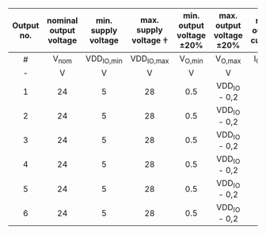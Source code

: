 | Output no. | nominal output voltage | min. supply voltage | max. supply voltage 𐠒 | min. output voltage ±20% | max. output voltage ±20% | max. output current | assigned to axis | max. frequency - rectangle |
| :---: | :---: | :---: | :---: | :---: | :---: | :---: | :---: | :---: |
|  #  |  V<sub>nom</sub> |  VDD<sub>IO,min</sub> |  VDD<sub>IO,max</sub> |  V<sub>O,min</sub> |  V<sub>O,max</sub> |  I<sub>O,max</sub> | Ax. No. |  f<sub>maxSq</sub> |
| - |  V |  V  |  V  |  V  |  V  |  mA | -					  | kHz					  |
| 1 | 24 | 5 | 28 | 0.5 |  VDD<sub>IO</sub> - 0,2 | 300 | 1 | 10 |
| 2 | 24 | 5 | 28 | 0.5 |  VDD<sub>IO</sub> - 0,2 | 300 | 2 | 10 |
| 3 | 24 | 5 | 28 | 0.5 |  VDD<sub>IO</sub> - 0,2 | 300 | 1 | 10 |
| 4 | 24 | 5 | 28 | 0.5 |  VDD<sub>IO</sub> - 0,2 | 300 | 2 | 10 |
| 5 | 24 | 5 | 28 | 0.5 |  VDD<sub>IO</sub> - 0,2 | 300 | 1 | 10 |
| 6 | 24 | 5 | 28 | 0.5 |  VDD<sub>IO</sub> - 0,2 | 300 | 2 | 10 |
